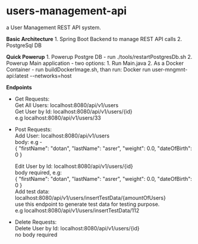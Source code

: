 
# users-management-api
a User Management REST API system.

**Basic Architecture**
    1. Spring Boot Backend to manage REST API calls
    2. PostgreSql DB

**Quick Powerup**
    1. Powerup Postgre DB - run ./tools/restartPostgresDb.sh
    2. Powerup Main application -
        two options:
            1. Run Main.java
            2. As a Docker Container - run buildDockerImage.sh,
               than run:  Docker run user-mngmnt-api:latest --networks=host

**Endpoints**
 - Get Requests:<br />
	 Get All Users: localhost:8080/api/v1/users <br />
     Get User by Id: localhost:8080/api/v1/users/{id} <br />
	     e.g localhost:8080/api/v1/users/33 <br />
 - Post Requests: <br />
	 Add User: localhost:8080/api/v1/users <br />
	     body: e.g - <br />
	         {
	         "firstName": "dotan",
	         "lastName": "asrer",
	         "weight": 0.0,
	         "dateOfBirth": 0
	         } <br />

	  Edit User by Id: localhost:8080/api/v1/users/{id} <br />
		  body required, e.g: <br />
	           {
	           "firstName": "dotan",
	           "lastName": "asrer",
	           "weight": 0.0,
	           "dateOfBirth": 0
	           } <br />
        Add test data: <br />
		localhost:8080/api/v1/users/insertTestData/{amountOfUsers} <br />
            use this endpoint to generate test data for testing purpose. <br />
            e.g localhost:8080/api/v1/users/insertTestData/112 <br />
  - Delete Requests:  <br />
	     Delete User by Id: localhost:8080/api/v1/users/{id} <br />
	        no body required <br />